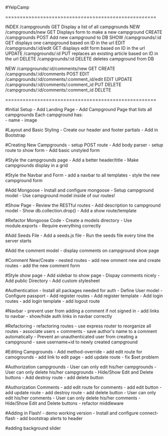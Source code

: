 #YelpCamp

====================================================

INDEX     /campgrounds              GET     Display a list of all campgrounds
NEW       /campgrounds/new          GET     Displays form to make a new campground
CREATE    /campgrounds              POST    Add new campground to DB
SHOW      /campgrounds/:id          GET     displays one campground based on ID in the url
EDIT      /campgrounds/:id/edit     GET     displays edit form based on ID in the url
UPDATE    /campgrounds/:id          PUT     replaces an existing article based on ID in the url
DELETE    /campgrounds/:id          DELETE  deletes campground from DB

NEW       /campgrounds/:id/comments/new                 GET
CREATE    /campgrounds/:id/comments                     POST
EDIT      /campgrounds/:id/comments/:comment_id/edit    EDIT
UPDATE    /campgrounds/:id/comments/:comment_id         PUT
DELETE    /campgrounds/:id/comments/:comment_id         DELETE 


====================================================


#Initial Setup
    - Add Landing Page
    - Add Campground Page that lists all campgrounds
        Each campground has:    
            - name
            - image

#Layout and Basic Styling
    - Create our header and footer partials
    - Add in Bootstrap

#Creating New Campgrounds
    - setup POST route
    - Add body parser
    - setup route to show form
    - Add basic unstyled form 

#Style the campgrounds page
    - Add a better header/title
    - Make campgrounds display in a grid

#Style the Navbar and Form
    - add a navbar to all templates
    - style the new campground form

#Add Mongoose
    - Install and configure mongoose
    - Setup campground model
    - Use campground model inside of our routes!

#Show Page
    - Review the RESTful routes
    - Add description to campground model
    - Show db.collection.drop()
    - Add a show route/template  

#Refactor Mongoose Code
    - Create a models directory
    - Use module.exports
    - Require everything correctly

#Add Seeds File
    - Add a seeds.js file
    - Run the seeds file every time the server starts

#Add the comment model
    - display comments on campground show page

#Comment New/Create
    - nested routes
    - add new omment new and create routes
    - add the new comment form

#Style show page
    - Add sidebar to show page
    - Dispay comments nicely
    - Add public Directory
    - Add custom stylesheet

#Authentication 
    - Install all packages needed for auth
    - Define User model
    - Configure passport
    - Add register routes
    - Add register template
    - Add login routes
    - add login template
    - add logout route

#Navbar
    - prevent user from adding a comment if not signed in
    - add links to navbar
    - show/hide auth links in navbar correctly

#Refactoring
    - refactoring routes
    - use express router to reorganize all routes
    - associate users + comments
    - save author's name to a comment automatically
    - Prevent an unauthenticated user from creating a campground
    - save username+id to newly created campground

#Editing Campgrounds
    - Add method-override
    - add edit route for camogrounds
    - add link to edit page
    - add update route
    - fix $set problem

#Authorization campgrounds
    - User can only edit his/her campgrounds
    - User can only delete his/her campgrounds
    - Hide/Show Edit and Delete buttons
    - Add destroy route
    - add delete button 

#Authorization Comments
    - add edit route for comments
    - add edit button
    - add update route
    - add destroy route
    - add delete button
    - User can only edit his/her comments
    - User can only delete his/her comments
    - Hide/Show Edit and Delete buttons
    - refactor middleware

#Adding in Flash!
    - demo working version
    - Install and configure connect- flash
    - add bootstrap alerts to header

#adding background slider